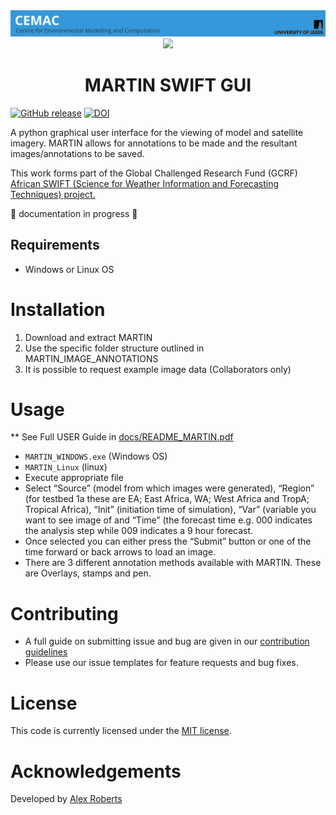 <div align="center">
<img src="https://github.com/cemac/cemac_generic/blob/master/Images/cemac.png">
<a href="https://africanswift.org/">
  <img src="https://github.com/cemac/SWIFTDB/blob/master/static/SWIFT-logo.jpg"></a>
  <br>
</div>

 <h1> <center> MARTIN SWIFT GUI </center> </h1>

[![GitHub release](https://img.shields.io/badge/release-v.1.0-blue.svg)](https://github.com/cemac/MARTIN/releases/tag/v1.1)
[![DOI](https://zenodo.org/badge/169722642.svg)](https://zenodo.org/badge/latestdoi/169722642)


A python graphical user interface for the viewing of model and satellite imagery. MARTIN allows for annotations to be made and the resultant images/annotations to be saved.

This work forms part of the Global Challenged Research Fund (GCRF) [African SWIFT (Science for Weather Information and Forecasting Techniques) project.](https://africanswift.org/)


:construction: documentation in progress :construction:

## Requirements

* Windows or Linux OS

# Installation

1. Download and extract MARTIN
2. Use the specific folder structure outlined in MARTIN_IMAGE_ANNOTATIONS
3. It is possible to request example image data (Collaborators only)

# Usage

** See Full USER Guide in [docs/README_MARTIN.pdf](docs/README_MARTIN.pdf)
* `MARTIN_WINDOWS.exe` (Windows OS)
* `MARTIN_Linux` (linux)
* Execute appropriate file
* Select “Source” (model from which images were generated), “Region” (for testbed 1a
these are EA; East Africa, WA; West Africa and TropA; Tropical Africa), “Init”
(initiation time of simulation), “Var” (variable you want to see image of and “Time”
(the forecast time e.g. 000 indicates the analysis step while 009 indicates a 9 hour
forecast.
* Once selected you can either press the “Submit” button or one of the time
forward or back arrows to load an image.
* There are 3 different annotation methods available with MARTIN. These are
Overlays, stamps and pen.

# Contributing #

* A full guide on submitting issue and bug are given in our [contribution guidelines](https://github.com/cemac/MARTIN/blob/master/CONTRIBUTING.md)
* Please use our issue templates for feature requests and bug fixes.

# License

This code is currently licensed under the [MIT license](https://choosealicense.com/licenses/mit/).

# Acknowledgements

Developed by [Alex Roberts](https://environment.leeds.ac.uk/see/staff/1508/dr-alexander-roberts)
